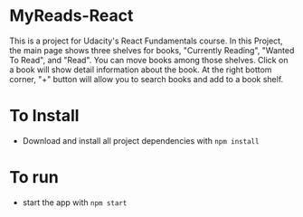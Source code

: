 # MyReads-React

This is a project for Udacity's React Fundamentals course. 
In this Project, the main page shows three shelves for books, 
"Currently Reading", "Wanted To Read", and "Read". You can move books
among those shelves. Click on a book will show detail information about 
the book. At the right bottom corner, "+" button will  allow you to search 
books and add to a book shelf.

# To Install

- Download and install all project dependencies with `npm install`

# To run
- start the app with `npm start`

